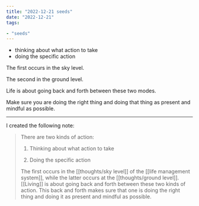 ```yaml
---
title: "2022-12-21 seeds"
date: "2022-12-21"
tags:

- "seeds"
---
```

- thinking about what action to take
- doing the specific action

The first occurs in the sky level.

The second in the ground level.

Life is about going back and forth between these two modes.

Make sure you are doing the right thing and doing that thing as present and mindful as possible.

***
I created the following note:

> There are two kinds of action:
> 
> 1. Thinking about what action to take
> 
> 2. Doing the specific action
> 
> The first occurs in the [[thoughts/sky level]] of the [[life management system]], while the latter occurs at the [[thoughts/ground level]]. [[Living]] is about going back and forth between these two kinds of action. This back and forth makes sure that one is doing the right thing and doing it as present and mindful as possible.